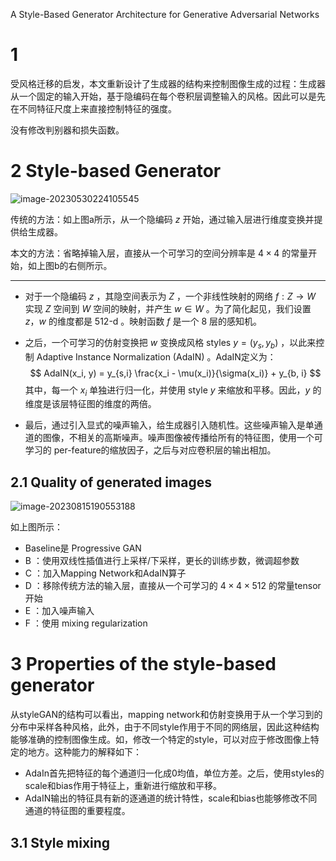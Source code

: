 A Style-Based Generator Architecture for Generative Adversarial Networks

# 1 

受风格迁移的启发，本文重新设计了生成器的结构来控制图像生成的过程：生成器从一个固定的输入开始，基于隐编码在每个卷积层调整输入的风格。因此可以是先在不同特征尺度上来直接控制特征的强度。

没有修改判别器和损失函数。

# 2 Style-based Generator

![image-20230530224105545](imgs/5-StyleGAN/image-20230530224105545.png)

传统的方法：如上图a所示，从一个隐编码 $z$ 开始，通过输入层进行维度变换并提供给生成器。

本文的方法：省略掉输入层，直接从一个可学习的空间分辨率是 $4 \times 4$ 的常量开始，如上图b的右侧所示。

---

- 对于一个隐编码 $z$ ，其隐空间表示为 $Z$ ，一个非线性映射的网络 $f : Z \to W$ 实现 $Z$ 空间到 $W$ 空间的映射，并产生 $w \in W$ 。为了简化起见，我们设置 $z， w$ 的维度都是 512-d 。映射函数 $f$ 是一个 8 层的感知机。

- 之后，一个可学习的仿射变换把 $w$ 变换成风格 styles $y = (y_s, y_b)$ ，以此来控制 Adaptive Instance Normalization (AdaIN) 。AdaIN定义为：
  $$
  AdaIN(x_i, y) = y_{s,i} \frac{x_i - \mu(x_i)}{\sigma(x_i)} + y_{b, i}
  $$
   其中，每一个 $x_i$ 单独进行归一化，并使用 style $y$ 来缩放和平移。因此，$y$ 的维度是该层特征图的维度的两倍。

- 最后，通过引入显式的噪声输入，给生成器引入随机性。这些噪声输入是单通道的图像，不相关的高斯噪声。噪声图像被传播给所有的特征图，使用一个可学习的 per-feature的缩放因子，之后与对应卷积层的输出相加。

## 2.1 Quality of generated images

![image-20230815190553188](imgs/5-StyleGAN/image-20230815190553188.png)

如上图所示：

- Baseline是 Progressive GAN
- B ：使用双线性插值进行上采样/下采样，更长的训练步数，微调超参数
- C ：加入Mapping Network和AdaIN算子
- D ：移除传统方法的输入层，直接从一个可学习的 $4 \times 4 \times 512$ 的常量tensor开始
- E ：加入噪声输入
- F ：使用 mixing regularization

# 3 Properties of the style-based generator

从styleGAN的结构可以看出，mapping network和仿射变换用于从一个学习到的分布中采样各种风格，此外，由于不同style作用于不同的网络层，因此这种结构能够准确的控制图像生成。如，修改一个特定的style，可以对应于修改图像上特定的地方。这种能力的解释如下：

- AdaIn首先把特征的每个通道归一化成0均值，单位方差。之后，使用styles的scale和bias作用于特征上，重新进行缩放和平移。
- AdaIN输出的特征具有新的逐通道的统计特性，scale和bias也能够修改不同通道的特征图的重要程度。

## 3.1 Style mixing















